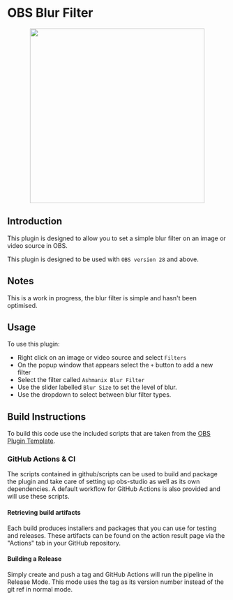 # OBS Blur Filter

<p align="center">
<image height="400px" src="/images/BlurFilterScreenshot.png">
</p>


## Introduction
This plugin is designed to allow you to set a simple blur filter on an image or video source in OBS.

This plugin is designed to be used with `OBS version 28` and above.

## Notes
This is a work in progress, the blur filter is simple and hasn't been optimised.

## Usage
To use this plugin:
- Right click on an image or video source and select `Filters`
- On the popup window that appears select the `+` button to add a new filter
- Select the filter called `Ashmanix Blur Filter`
- Use the slider labelled `Blur Size` to set the level of blur.
- Use the dropdown to select between blur filter types.

## Build Instructions
To build this code use the included scripts that are taken from the [OBS Plugin Template](https://github.com/obsproject/obs-plugintemplate).

### GitHub Actions & CI
The scripts contained in github/scripts can be used to build and package the plugin and take care of setting up obs-studio as well as its own dependencies. A default workflow for GitHub Actions is also provided and will use these scripts.

#### Retrieving build artifacts
Each build produces installers and packages that you can use for testing and releases. These artifacts can be found on the action result page via the "Actions" tab in your GitHub repository.

#### Building a Release
Simply create and push a tag and GitHub Actions will run the pipeline in Release Mode. This mode uses the tag as its version number instead of the git ref in normal mode.
